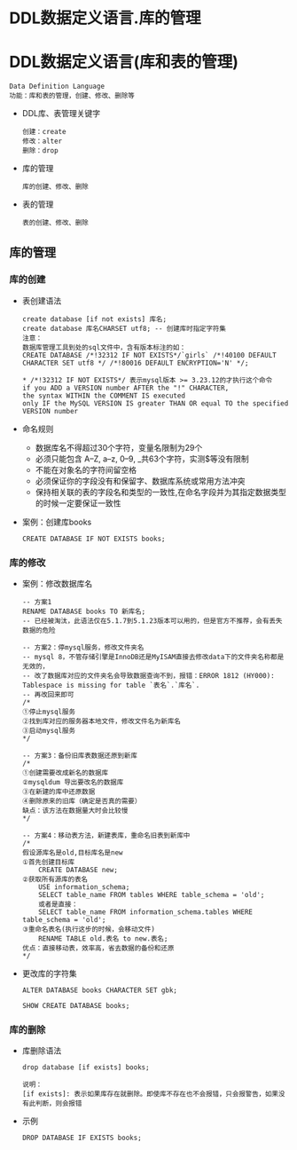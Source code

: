 DDL数据定义语言.库的管理
==


# DDL数据定义语言(库和表的管理)
```text
Data Definition Language
功能：库和表的管理，创建、修改、删除等
```

* DDL库、表管理关键字
    ```text
    创建：create
    修改：alter
    删除：drop
    ```

* 库的管理
    ```text
    库的创建、修改、删除
    ```

* 表的管理
    ```text
    表的创建、修改、删除
    ```

## 库的管理 
### 库的创建
* 表创建语法
    ```text
    create database [if not exists] 库名;
    create database 库名CHARSET utf8; -- 创建库时指定字符集
    注意：
    数据库管理工具到处的sql文件中，含有版本标注的如：
    CREATE DATABASE /*!32312 IF NOT EXISTS*/`girls` /*!40100 DEFAULT CHARACTER SET utf8 */ /*!80016 DEFAULT ENCRYPTION='N' */;
    
    * /*!32312 IF NOT EXISTS*/ 表示mysql版本 >= 3.23.12的才执行这个命令
    if you ADD a VERSION number AFTER the "!" CHARACTER, 
    the syntax WITHIN the COMMENT IS executed 
    only IF the MySQL VERSION IS greater THAN OR equal TO the specified VERSION number
    
    ```

* 命名规则
    * 数据库名不得超过30个字符，变量名限制为29个
    * 必须只能包含 A–Z, a–z, 0–9, _共63个字符，实测$等没有限制
    * 不能在对象名的字符间留空格
    * 必须保证你的字段没有和保留字、数据库系统或常用方法冲突
    * 保持相关联的表的字段名和类型的一致性,在命名字段并为其指定数据类型的时候一定要保证一致性
    
* 案例：创建库books
    ```mysql
    CREATE DATABASE IF NOT EXISTS books;
    
    ```

### 库的修改
* 案例：修改数据库名
    ```mysql
    -- 方案1
    RENAME DATABASE books TO 新库名;
    -- 已经被淘汰，此语法仅在5.1.7到5.1.23版本可以用的，但是官方不推荐，会有丢失数据的危险
    
    -- 方案2：停mysql服务，修改文件夹名
    -- mysql 8，不管存储引擎是InnoDB还是MyISAM直接去修改data下的文件夹名称都是无效的，
    -- 改了数据库对应的文件夹名会导致数据查询不到，报错：ERROR 1812 (HY000): Tablespace is missing for table `表名`.`库名`.
    -- 再改回来即可
    /*
    ①停止mysql服务
    ②找到库对应的服务器本地文件，修改文件名为新库名
    ③启动mysql服务
    */
    
    -- 方案3：备份旧库表数据还原到新库
    /*
    ①创建需要改成新名的数据库
    ②mysqldum 导出要改名的数据库
    ③在新建的库中还原数据
    ④删除原来的旧库（确定是否真的需要）
    缺点：该方法在数据量大时会比较慢
    */

    -- 方案4：移动表方法，新建表库，重命名旧表到新库中
    /*
    假设源库名是old,目标库名是new
    ①首先创建目标库
        CREATE DATABASE new;
    ②获取所有源库的表名
        USE information_schema;
        SELECT table_name FROM tables WHERE table_schema = 'old';
        或者是直接：
        SELECT table_name FROM information_schema.tables WHERE table_schema = 'old';
    ③重命名表名(执行这步的时候，会移动文件)
        RENAME TABLE old.表名 to new.表名;
    优点：直接移动表，效率高，省去数据的备份和还原
    */
    ```

* 更改库的字符集
    ```mysql
    ALTER DATABASE books CHARACTER SET gbk;
    
    SHOW CREATE DATABASE books;
    ```

### 库的删除
* 库删除语法
    ```text
    drop database [if exists] books;
    
    说明：
    [if exists]: 表示如果库存在就删除。即使库不存在也不会报错，只会报警告，如果没有此判断，则会报错
    ```

* 示例
    ```mysql
    DROP DATABASE IF EXISTS books;
    ```